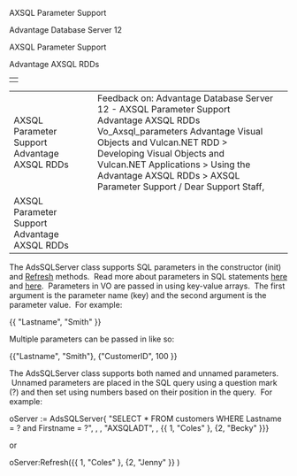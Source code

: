 AXSQL Parameter Support




Advantage Database Server 12  

AXSQL Parameter Support

Advantage AXSQL RDDs

|  |
| --- |
|  |

|  |  |  |  |  |
| --- | --- | --- | --- | --- |
| AXSQL Parameter Support  Advantage AXSQL RDDs |  |  | Feedback on: Advantage Database Server 12 - AXSQL Parameter Support Advantage AXSQL RDDs Vo\_Axsql\_parameters Advantage Visual Objects and Vulcan.NET RDD > Developing Visual Objects and Vulcan.NET Applications > Using the Advantage AXSQL RDDs > AXSQL Parameter Support / Dear Support Staff, |  |
| AXSQL Parameter Support  Advantage AXSQL RDDs |  |  |  |  |

The AdsSQLServer class supports SQL parameters in the constructor (init) and [Refresh](vo_axsql_refresh_functionality.htm) methods.  Read more about parameters in SQL statements [here](devguide_parameters_in_sql_statements.htm) and [here](ace_parameters_in_sql_statements.htm).  Parameters in VO are passed in using key-value arrays.  The first argument is the parameter name (key) and the second argument is the parameter value.  For example:

{{ "Lastname", "Smith" }}

Multiple parameters can be passed in like so:

{{"Lastname", "Smith"}, {"CustomerID", 100 }}

The AdsSQLServer class supports both named and unnamed parameters.  Unnamed parameters are placed in the SQL query using a question mark (?) and then set using numbers based on their position in the query.  For example:

oServer := AdsSQLServer{ "SELECT \* FROM customers WHERE Lastname = ? and Firstname = ?", , , "AXSQLADT", , {{ 1, "Coles" }, {2, "Becky" }}}

or

oServer:Refresh({{ 1, "Coles" }, {2, "Jenny" }} )